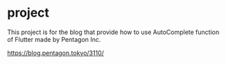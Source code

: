 # project

This project is for the blog that provide how to use AutoComplete function of Flutter made by Pentagon Inc.

https://blog.pentagon.tokyo/3110/
